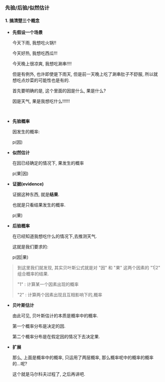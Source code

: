 ### 先验/后验/似然估计



#### 1. 搞清楚三个概念

- **先假设一个场景**

  今天下雨, 我想吃火锅!!

  今天好热, 我想吃西瓜!!!

  今天晚上很凉爽, 我想吃涮串!!!!

  但是有例外, 也许即使是下雨天, 但是前一天晚上吃了涮串肚子不舒服, 所以就想吃点炒菜的可能性也是有的. 

  首先要明确的是, 这个里面的因是什么, 果是什么?

  因是天气, 果是我想吃什么!!!!!!

  ​

- **先验概率**

  因发生的概率:

  p(因)

- **似然估计**

  在因已经确定的情况下, 果发生的概率

  p(果|因)

- **证据(evidence)**

  证据这种东西, 就是**结果**.

  也就是只看结果发生的概率.

  p(果)

- **后验概率**

  在已经知道我想吃什么的情况下,去推测天气. 

  这就是我们要求的:

  p(因|果)



> 到这里我们就发现, 其实贝叶斯公式就是对 "因" 和 "果" 这两个因素的 "1|2" 组合概率的结果. 
>
> "1" : 计算某一个因素出现的概率
>
> "2" : 计算两个因素出现且互相影响下的,概率

- **贝叶斯估计**

  由此可见, 贝叶斯估计的本质是概率中的概率.

  第一个概率分布是决定的因.

  第二个概率分布是在假定因的情况下去决定果.

- **扩展**

  那么, 上面是概率中的概率, 只运用了两层概率, 那么概率呢中的概率的概率的...呢?

  这个就是马尔科夫过程了, 之后再讲吧.

  ​